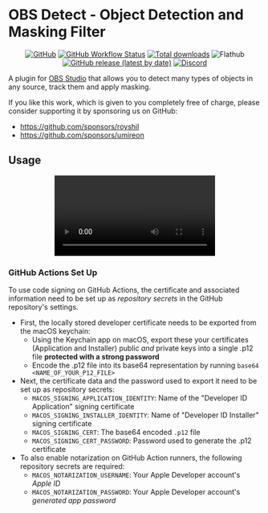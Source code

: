 # OBS Detect - Object Detection and Masking Filter

<div align="center">

[![GitHub](https://img.shields.io/github/license/occ-ai/obs-detect)](https://github.com/occ-ai/obs-detect/blob/main/LICENSE)
[![GitHub Workflow Status](https://img.shields.io/github/actions/workflow/status/occ-ai/obs-detect/push.yaml)](https://github.com/occ-ai/obs-detect/actions/workflows/push.yaml)
[![Total downloads](https://img.shields.io/github/downloads/occ-ai/obs-detect/total)](https://github.com/occ-ai/obs-detect/releases)
![Flathub](https://img.shields.io/flathub/downloads/com.obsproject.Studio.Plugin.BackgroundRemoval?label=Flathub%20Installs)
[![GitHub release (latest by date)](https://img.shields.io/github/v/release/occ-ai/obs-detect)](https://github.com/occ-ai/obs-detect/releases)
[![Discord](https://img.shields.io/discord/1200229425141252116)](https://discord.gg/KbjGU2vvUz)

</div>

A plugin for [OBS Studio](https://obsproject.com/) that allows you to detect many types of objects in any source, track them and apply masking.

If you like this work, which is given to you completely free of charge, please consider supporting it by sponsoring us on GitHub:

- https://github.com/sponsors/royshil
- https://github.com/sponsors/umireon

## Usage

<div align="center">
<video src="https://github.com/occ-ai/obs-backgroundremoval/assets/1067855/5ba5aae2-7ea2-4c90-ad45-fba5ccde1a4e" width="320"></video>
</div>



### GitHub Actions Set Up

To use code signing on GitHub Actions, the certificate and associated information need to be set up as _repository secrets_ in the GitHub repository's settings.

* First, the locally stored developer certificate needs to be exported from the macOS keychain:
    * Using the Keychain app on macOS, export these your certificates (Application and Installer) public _and_ private keys into a single .p12 file **protected with a strong password**
    * Encode the .p12 file into its base64 representation by running `base64 <NAME_OF_YOUR_P12_FILE>`
* Next, the certificate data and the password used to export it need to be set up as repository secrets:
    * `MACOS_SIGNING_APPLICATION_IDENTITY`: Name of the "Developer ID Application" signing certificate
    * `MACOS_SIGNING_INSTALLER_IDENTITY`: Name of "Developer ID Installer" signing certificate
    * `MACOS_SIGNING_CERT`: The base64 encoded `.p12` file
    * `MACOS_SIGNING_CERT_PASSWORD`: Password used to generate the .p12 certificate
* To also enable notarization on GitHub Action runners, the following repository secrets are required:
    * `MACOS_NOTARIZATION_USERNAME`: Your Apple Developer account's _Apple ID_
    * `MACOS_NOTARIZATION_PASSWORD`: Your Apple Developer account's _generated app password_
